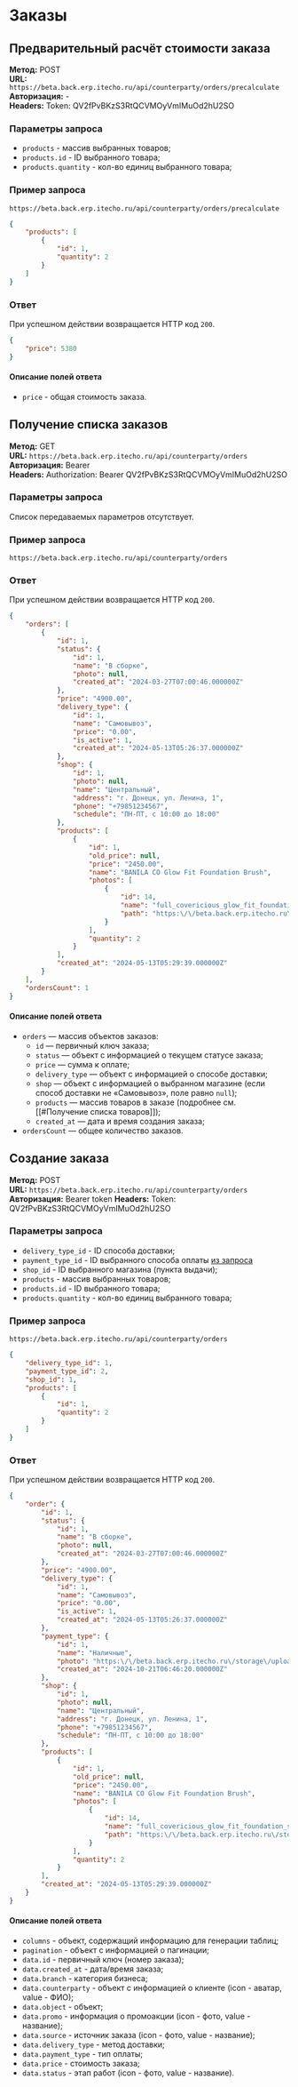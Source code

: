 # Заказы

## Предварительный расчёт стоимости заказа

**Метод:** POST  
**URL:** `https://beta.back.erp.itecho.ru/api/counterparty/orders/precalculate`  
**Авторизация:** -  
**Headers:** Token: QV2fPvBKzS3RtQCVMOyVmIMuOd2hU2SO  

### Параметры запроса

- `products` - массив выбранных товаров;
- `products.id` - ID выбранного товара;
- `products.quantity` - кол-во единиц выбранного товара;

### Пример запроса

`https://beta.back.erp.itecho.ru/api/counterparty/orders/precalculate`
```JSON
{
	"products": [
		{
			"id": 1,
			"quantity": 2
		}
	]
}
```

### Ответ

При успешном действии возвращается HTTP код `200`.
```json
{
	"price": 5380
}
```

#### Описание полей ответа

- `price` - общая стоимость заказа.

## Получение списка заказов

**Метод:** GET  
**URL:** `https://beta.back.erp.itecho.ru/api/counterparty/orders`  
**Авторизация:** Bearer  
**Headers:** Authorization: Bearer QV2fPvBKzS3RtQCVMOyVmIMuOd2hU2SO  

### Параметры запроса

Список передаваемых параметров отсутствует.

### Пример запроса

`https://beta.back.erp.itecho.ru/api/counterparty/orders`

### Ответ

При успешном действии возвращается HTTP код `200`.
```json
{
	"orders": [
		{
			"id": 1,
			"status": {
				"id": 1,
				"name": "В сборке",
				"photo": null,
				"created_at": "2024-03-27T07:00:46.000000Z"
			},
			"price": "4900.00",
			"delivery_type": {
				"id": 1,
				"name": "Самовывоз",
				"price": "0.00",
				"is_active": 1,
				"created_at": "2024-05-13T05:26:37.000000Z"
			},
			"shop": {
				"id": 1,
				"photo": null,
				"name": "Центральный",
				"address": "г. Донецк, ул. Ленина, 1",
				"phone": "+79851234567",
				"schedule": "ПН-ПТ, с 10:00 до 18:00"
			},
			"products": [
				{
					"id": 1,
					"old_price": null,
					"price": "2450.00",
					"name": "BANILA CO Glow Fit Foundation Brush",
					"photos": [
						{
							"id": 14,
							"name": "full_covericious_glow_fit_foundation_spf25_pa__23_peanut.jpg",
							"path": "https:\/\/beta.back.erp.itecho.ru\/storage\/uploads\/full_covericious_glow_fit_foundation_spf25_pa__23_peanut.jpg"
						}
					],
					"quantity": 2
				}
			],
			"created_at": "2024-05-13T05:29:39.000000Z"
		}
	],
	"ordersCount": 1
}
```

#### Описание полей ответа

- `orders` — массив объектов заказов:
  - `id` — первичный ключ заказа;
  - `status` — объект с информацией о текущем статусе заказа;
  - `price` — сумма к оплате;
  - `delivery_type` — объект с информацией о способе доставки;
  - `shop` — объект с информацией о выбранном магазине (если способ доставки не «Самовывоз», поле равно `null`);
  - `products` — массив товаров в заказе (подробнее см. [[#Получение списка товаров]]);
  - `created_at` — дата и время создания заказа;
- `ordersCount` — общее количество заказов.

## Создание заказа

**Метод:** POST  
**URL:** `https://beta.back.erp.itecho.ru/api/counterparty/orders`  
**Авторизация:** Bearer token
**Headers:** Token: QV2fPvBKzS3RtQCVMOyVmIMuOd2hU2SO

### Параметры запроса

- `delivery_type_id` - ID способа доставки;
- `payment_type_id` - ID выбранного способа оплаты [из запроса](Справочники.md#получение-выбранного-способа-оплаты)  
- `shop_id` - ID выбранного магазина (пункта выдачи);
- `products` - массив выбранных товаров;
- `products.id` - ID выбранного товара;
- `products.quantity` - кол-во единиц выбранного товара;

### Пример запроса

`https://beta.back.erp.itecho.ru/api/counterparty/orders`
```JSON
{
	"delivery_type_id": 1,
	"payment_type_id": 2,
	"shop_id": 1,
	"products": [
		{
			"id": 1,
			"quantity": 2
		}
	]
}
```

### Ответ

При успешном действии возвращается HTTP код `200`.
```json
{
	"order": {
		"id": 1,
		"status": {
			"id": 1,
			"name": "В сборке",
			"photo": null,
			"created_at": "2024-03-27T07:00:46.000000Z"
		},
		"price": "4900.00",
		"delivery_type": {
			"id": 1,
			"name": "Самовывоз",
			"price": "0.00",
			"is_active": 1,
			"created_at": "2024-05-13T05:26:37.000000Z"
		},
		"payment_type": {
			"id": 1,
			"name": "Наличные",
			"photo": "https:\/\/beta.back.erp.itecho.ru\/storage\/uploads\/full_covericious_glow_fit_foundation_spf25_pa__23_peanut.jpg",
			"created_at": "2024-10-21T06:46:20.000000Z"
		},
		"shop": {
			"id": 1,
			"photo": null,
			"name": "Центральный",
			"address": "г. Донецк, ул. Ленина, 1",
			"phone": "+79851234567",
			"schedule": "ПН-ПТ, с 10:00 до 18:00"
		},
		"products": [
			{
				"id": 1,
				"old_price": null,
				"price": "2450.00",
				"name": "BANILA CO Glow Fit Foundation Brush",
				"photos": [
					{
						"id": 14,
						"name": "full_covericious_glow_fit_foundation_spf25_pa__23_peanut.jpg",
						"path": "https:\/\/beta.back.erp.itecho.ru\/storage\/uploads\/full_covericious_glow_fit_foundation_spf25_pa__23_peanut.jpg"
					}
				],
				"quantity": 2
			}
		],
		"created_at": "2024-05-13T05:29:39.000000Z"
	}
}
```

#### Описание полей ответа

- `columns` - объект, содержащий информацию для генерации таблиц;
- `pagination` - объект с информацией о пагинации;
- `data.id` - первичный ключ (номер заказа);
- `data.created_at` - дата/время заказа;
- `data.branch` - категория бизнеса;
- `data.counterparty` - объект с информацией о клиенте (icon - аватар, value - ФИО);
- `data.object` - объект;
- `data.promo` - информация о промоакции (icon - фото, value - название);
- `data.source` - источник заказа (icon - фото, value - название);
- `data.delivery_type` - метод доставки;
- `data.payment_type` - тип оплаты;
- `data.price` - стоимость заказа;
- `data.status` - этап работ (icon - фото, value - название).